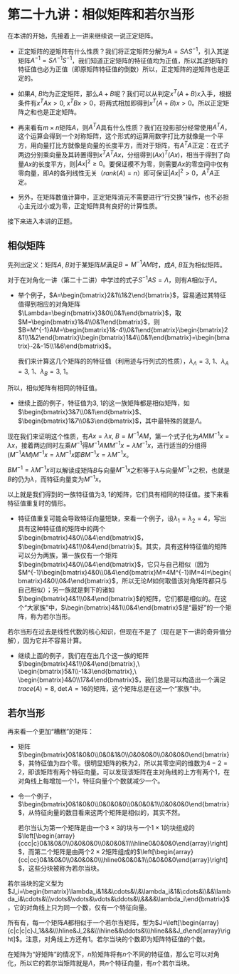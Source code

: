 # 第二十九讲：相似矩阵和若尔当形

在本讲的开始，先接着上一讲来继续说一说正定矩阵。

* 正定矩阵的逆矩阵有什么性质？我们将正定矩阵分解为$A=S\Lambda S^{-1}$，引入其逆矩阵$A^{-1}=S\Lambda^{-1}S^{-1}$，我们知道正定矩阵的特征值均为正值，所以其逆矩阵的特征值也必为正值（即原矩阵特征值的倒数）所以，正定矩阵的逆矩阵也是正定的。

* 如果$A,\ B$均为正定矩阵，那么$A+B$呢？我们可以从判定$x^T(A+B)x$入手，根据条件有$x^TAx>0,\ x^TBx>0$，将两式相加即得到$x^T(A+B)x>0$。所以正定矩阵之和也是正定矩阵。

* 再来看有$m\times n$矩阵$A$，则$A^TA$具有什么性质？我们在投影部分经常使用$A^TA$，这个运算会得到一个对称矩阵，这个形式的运算用数字打比方就像是一个平方，用向量打比方就像是向量的长度平方，而对于矩阵，有$A^TA$正定：在式子两边分别乘向量及其转置得到$x^TA^TAx$，分组得到$(Ax)^T(Ax)$，相当于得到了向量$Ax$的长度平方，则$|Ax|^2\geq0$。要保证模不为零，则需要$Ax$的零空间中仅有零向量，即$A$的各列线性无关（$rank(A)=n$）即可保证$|Ax|^2>0$，$A^TA$正定。

* 另外，在矩阵数值计算中，正定矩阵消元不需要进行“行交换”操作，也不必担心主元过小或为零，正定矩阵具有良好的计算性质。

接下来进入本讲的正题。

## 相似矩阵

先列出定义：矩阵$A,\ B$对于某矩阵$M$满足$B=M^{-1}AM$时，成$A,\ B$互为相似矩阵。

对于在对角化一讲（第二十二讲）中学过的式子$S^{-1}AS=\Lambda$，则有$A$相似于$\Lambda$。

* 举个例子，$A=\begin{bmatrix}2&1\\1&2\end{bmatrix}$，容易通过其特征值得到相应的对角矩阵$\Lambda=\begin{bmatrix}3&0\\0&1\end{bmatrix}$，取$M=\begin{bmatrix}1&4\\0&1\end{bmatrix}$，则$B=M^{-1}AM=\begin{bmatrix}1&-4\\0&1\end{bmatrix}\begin{bmatrix}2&1\\1&2\end{bmatrix}\begin{bmatrix}1&4\\0&1\end{bmatrix}=\begin{bmatrix}-2&-15\\1&6\end{bmatrix}$。

    我们来计算这几个矩阵的的特征值（利用迹与行列式的性质），$\lambda_{\Lambda}=3,\ 1$、$\lambda_A=3,\ 1$、$\lambda_B=3,\ 1$。

所以，相似矩阵有相同的特征值。

* 继续上面的例子，特征值为$3,\ 1$的这一族矩阵都是相似矩阵，如$\begin{bmatrix}3&7\\0&1\end{bmatrix}$、$\begin{bmatrix}1&7\\0&3\end{bmatrix}$，其中最特殊的就是$\Lambda$。

现在我们来证明这个性质，有$Ax=\lambda x,\ B=M^{-1}AM$，第一个式子化为$AMM^{-1}x=\lambda x$，接着两边同时左乘$M^{-1}$得$M^{-1}AMM^{-1}x=\lambda M^{-1}x$，进行适当的分组得$\left(M^{-1}AM\right)M^{-1}x=\lambda M^{-1}x$即$BM^{-1}x=\lambda M^{-1}x$。

$BM^{-1}=\lambda M^{-1}x$可以解读成矩阵$B$与向量$M^{-1}x$之积等于$\lambda$与向量$M^{-1}x$之积，也就是$B$的仍为$\lambda$，而特征向量变为$M^{-1}x$。

以上就是我们得到的一族特征值为$3,\ 1$的矩阵，它们具有相同的特征值。接下来看特征值重复时的情形。

* 特征值重复可能会导致特征向量短缺，来看一个例子，设$\lambda_1=\lambda_2=4$，写出具有这种特征值的矩阵中的两个$\begin{bmatrix}4&0\\0&4\end{bmatrix}$，$\begin{bmatrix}4&1\\0&4\end{bmatrix}$。其实，具有这种特征值的矩阵可以分为两族，第一族仅有一个矩阵$\begin{bmatrix}4&0\\0&4\end{bmatrix}$，它只与自己相似（因为$M^{-1}\begin{bmatrix}4&0\\0&4\end{bmatrix}M=4M^{-1}IM=4I=\begin{bmatrix}4&0\\0&4\end{bmatrix}$，所以无论$M$如何取值该对角矩阵都只与自己相似）；另一族就是剩下的诸如$\begin{bmatrix}4&1\\0&4\end{bmatrix}$的矩阵，它们都是相似的。在这个“大家族”中，$\begin{bmatrix}4&1\\0&4\end{bmatrix}$是“最好”的一个矩阵，称为若尔当形。

若尔当形在过去是线性代数的核心知识，但现在不是了（现在是下一讲的奇异值分解），因为它并不容易计算。

* 继续上面的例子，我们在在出几个这一族的矩阵$\begin{bmatrix}4&1\\0&4\end{bmatrix},\ \begin{bmatrix}5&1\\-1&3\end{bmatrix},\ \begin{bmatrix}4&0\\17&4\end{bmatrix}$，我们总是可以构造出一个满足$trace(A)=8,\ \det A=16$的矩阵，这个矩阵总是在这一个“家族”中。

## 若尔当形

再来看一个更加“糟糕”的矩阵：

* 矩阵$\begin{bmatrix}0&1&0&0\\0&0&1&0\\0&0&0&0\\0&0&0&0\end{bmatrix}$，其特征值为四个零。很明显矩阵的秩为$2$，所以其零空间的维数为$4-2=2$，即该矩阵有两个特征向量。可以发现该矩阵在主对角线的上方有两个$1$，在对角线上每增加一个$1$，特征向量个个数就减少一个。

* 令一个例子，$\begin{bmatrix}0&1&0&0\\0&0&0&0\\0&0&0&1\\0&0&0&0\end{bmatrix}$，从特征向量的数目看来这两个矩阵是相似的，其实不然。

    若尔当认为第一个矩阵是由一个$3\times 3$的块与一个$1\times 1$的块组成的 $\left[\begin{array}{ccc|c}0&1&0&0\\0&0&0&0\\0&0&0&1\\\hline0&0&0&0\end{array}\right]$，而第二个矩阵是由两个$2\times 2$矩阵组成的$\left[\begin{array}{cc|cc}0&1&0&0\\0&0&0&0\\\hline0&0&0&1\\0&0&0&0\end{array}\right]$，这些分块被称为若尔当块。
    
若尔当块的定义型为$J_i=\begin{bmatrix}\lambda_i&1&&\cdots&\\&\lambda_i&1&\cdots&\\&&\lambda_i&\cdots&\\\vdots&\vdots&\vdots&\ddots&\\&&&&\lambda_i\end{bmatrix}$，它的对角线上只为同一个数，仅有一个特征向量。

所有有，每一个矩阵$A$都相似于一个若尔当矩阵，型为$J=\left[\begin{array}{c|c|c|c}J_1&&&\\\hline&J_2&&\\\hline&&\ddots&\\\hline&&&J_d\end{array}\right]$。注意，对角线上方还有$1$。若尔当块的个数即为矩阵特征值的个数。

在矩阵为“好矩阵”的情况下，$n$阶矩阵将有$n$个不同的特征值，那么它可以对角化，所以它的若尔当矩阵就是$\Lambda$，共$n$个特征向量，有$n$个若尔当块。
